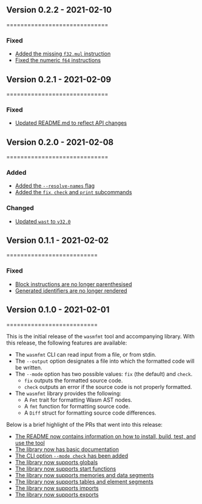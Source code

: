 ## Version 0.2.2 - 2021-02-10
=============================

### Fixed

- [Added the missing `f32.mul` instruction][82]
- [Fixed the numeric `f64` instructions][83]

[82]: https://github.com/philipahlberg/wasmfmt/pull/82
[83]: https://github.com/philipahlberg/wasmfmt/pull/83

## Version 0.2.1 - 2021-02-09
=============================
### Fixed

- [Updated README.md to reflect API changes][76]

[76]: https://github.com/philipahlberg/wasmfmt/pull/76

## Version 0.2.0 - 2021-02-08
=============================

### Added

- [Added the `--resolve-names` flag][73]
- [Added the `fix`, `check` and `print` subcommands][74]

### Changed

- [Updated `wast` to `v32.0`][71]


[71]: https://github.com/philipahlberg/wasmfmt/pull/71
[73]: https://github.com/philipahlberg/wasmfmt/pull/73
[74]: https://github.com/philipahlberg/wasmfmt/pull/74

## Version 0.1.1 - 2021-02-02
==========================

### Fixed

- [Block instructions are no longer parenthesised][68]
- [Generated identifiers are no longer rendered][70]


[68]: https://github.com/philipahlberg/wasmfmt/pull/68
[70]: https://github.com/philipahlberg/wasmfmt/pull/70

## Version 0.1.0 - 2021-02-01
==========================

This is the initial release of the `wasmfmt` tool and accompanying library.
With this release, the following features are available:

- The `wasmfmt` CLI can read input from a file, or from stdin.
- The `--output` option designates a file into which the formatted code will be written.
- The `--mode` option has two possible values: `fix` (the default) and `check`.
    - `fix` outputs the formatted source code.
    - `check` outputs an error if the source code is not properly formatted.
- The `wasmfmt` library provides the following:
    - A `Fmt` trait for formatting Wasm AST nodes.
    - A `fmt` function for formatting source code.
    - A `Diff` struct for formatting source code differences.

Below is a brief highlight of the PRs that went into this release:

- [The README now contains information on how to install, build, test, and use the tool][29]
- [The library now has basic documentation][30]
- [The CLI option `--mode check` has been added][33]
- [The library now supports globals][40]
- [The library now supports start functions][41]
- [The library now supports memories and data segments][44]
- [The library now supports tables and element segments][48]
- [The library now supports imports][50]
- [The library now supports exports][51]

[29]: https://github.com/philipahlberg/wasmfmt/pull/29
[30]: https://github.com/philipahlberg/wasmfmt/pull/30
[33]: https://github.com/philipahlberg/wasmfmt/pull/33
[40]: https://github.com/philipahlberg/wasmfmt/pull/40
[41]: https://github.com/philipahlberg/wasmfmt/pull/41
[44]: https://github.com/philipahlberg/wasmfmt/pull/44
[48]: https://github.com/philipahlberg/wasmfmt/pull/48
[50]: https://github.com/philipahlberg/wasmfmt/pull/50
[51]: https://github.com/philipahlberg/wasmfmt/pull/51
